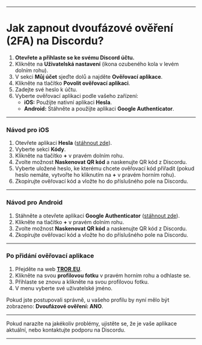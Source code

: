 
---

# **Jak zapnout dvoufázové ověření (2FA) na Discordu?**

1. **Otevřete a přihlaste se ke svému Discord účtu.**    
2. Klikněte na **Uživatelská nastavení** (ikona ozubeného kola v levém dolním rohu).    
3. V sekci **Můj účet** sjeďte dolů a najděte **Ověřovací aplikace**.
4. Klikněte na tlačítko **Povolit ověřovací aplikaci**.  
5. Zadejte své heslo k účtu. 
6. Vyberte ověřovací aplikaci podle vašeho zařízení:
    * **iOS:** Použijte nativní aplikaci **Hesla**.  
    * **Android:** Stáhněte a použijte aplikaci **Google Authenticator**.

---

### **Návod pro iOS**

1. Otevřete aplikaci **Hesla** ([stáhnout zde](https://apps.apple.com/us/app/passwords/id6473799789)).  
2. Vyberte sekci **Kódy**.  
3. Klikněte na tlačítko **\+** v pravém dolním rohu.  
4. Zvolte možnost **Naskenovat QR kód** a naskenujte QR kód z Discordu.  
5. Vyberte uložené heslo, ke kterému chcete ověřovací kód přiřadit (pokud heslo nemáte, vytvořte ho kliknutím na **\+** v pravém horním rohu).  
6. Zkopírujte ověřovací kód a vložte ho do příslušného pole na Discordu.

---

### **Návod pro Android**

1. Stáhněte a otevřete aplikaci **Google Authenticator** ([stáhnout zde](https://play.google.com/store/apps/details?id=com.google.android.apps.authenticator2&pcampaignid=web_share)).  
2. Klikněte na tlačítko **\+** v pravém dolním rohu.  
3. Zvolte možnost **Naskenovat QR kód** a naskenujte QR kód z Discordu.  
4. Zkopírujte ověřovací kód a vložte ho do příslušného pole na Discordu.

---

### **Po přidání ověřovací aplikace**

1. Přejděte na web [**TROR.EU**](https://tror.eu/).  
2. Klikněte na svou **profilovou fotku** v pravém horním rohu a odhlaste se.  
3. Přihlaste se znovu a klikněte na svou profilovou fotku.  
4. V menu vyberte své uživatelské jméno.

Pokud jste postupovali správně, u vašeho profilu by nyní mělo být zobrazeno: **Dvoufázové ověření: ANO**.

---

Pokud narazíte na jakékoliv problémy, ujistěte se, že je vaše aplikace aktuální, nebo kontaktujte podporu na Discordu.

---

